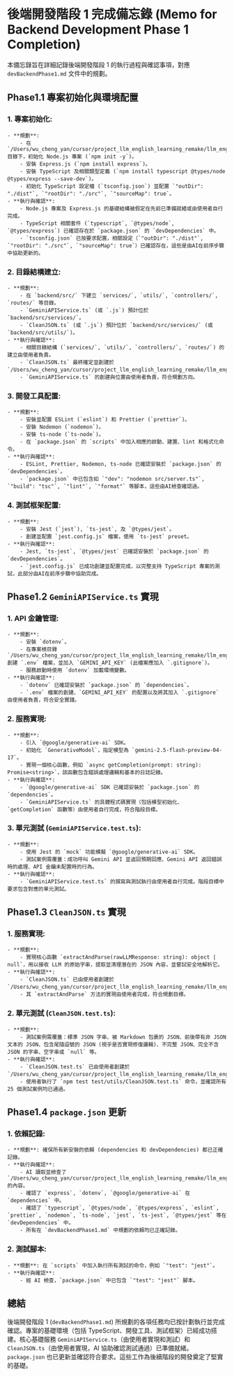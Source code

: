 # 後端開發階段 1 完成備忘錄 (Memo for Backend Development Phase 1 Completion)

本備忘錄旨在詳細記錄後端開發階段 1 的執行過程與確認事項，對應 `devBackendPhase1.md` 文件中的規劃。

## Phase1.1 專案初始化與環境配置

### 1. 專案初始化:
    - **規劃**:
        - 在 `/Users/wu_cheng_yan/cursor/project_llm_english_learning_remake/llm_english_learning_read_write/backend/` 目錄下，初始化 Node.js 專案 (`npm init -y`)。
        - 安裝 Express.js (`npm install express`)。
        - 安裝 TypeScript 及相關類型定義 (`npm install typescript @types/node @types/express --save-dev`)。
        - 初始化 TypeScript 設定檔 (`tsconfig.json`) 並配置 `"outDir": "./dist"`, `"rootDir": "./src"`, `"sourceMap": true`。
    - **執行與確認**:
        - Node.js 專案及 Express.js 的基礎結構被假定在先前已準備就緒或由使用者自行完成。
        - TypeScript 相關套件 (`typescript`, `@types/node`, `@types/express`) 已確認存在於 `package.json` 的 `devDependencies` 中。
        - `tsconfig.json` 已按要求配置，相關設定（`"outDir": "./dist"`, `"rootDir": "./src"`, `"sourceMap": true`）已確認存在，這些是由AI在前序步驟中協助更新的。

### 2. 目錄結構建立:
    - **規劃**:
        - 在 `backend/src/` 下建立 `services/`, `utils/`, `controllers/`, `routes/` 等目錄。
        - `GeminiAPIService.ts` (或 `.js`) 預計位於 `backend/src/services/`。
        - `CleanJSON.ts` (或 `.js`) 預計位於 `backend/src/services/` (或 `backend/src/utils/`)。
    - **執行與確認**:
        - 相關目錄結構 (`services/`, `utils/`, `controllers/`, `routes/`) 的建立由使用者負責。
        - `CleanJSON.ts` 最終確定並創建於 `/Users/wu_cheng_yan/cursor/project_llm_english_learning_remake/llm_english_learning_read_write/backend/src/utils/CleanJSON.ts`。
        - `GeminiAPIService.ts` 的創建與位置由使用者負責，符合規劃方向。

### 3. 開發工具配置:
    - **規劃**:
        - 安裝並配置 ESLint (`eslint`) 和 Prettier (`prettier`)。
        - 安裝 Nodemon (`nodemon`)。
        - 安裝 ts-node (`ts-node`)。
        - 在 `package.json` 的 `scripts` 中加入相應的啟動、建置、lint 和格式化命令。
    - **執行與確認**:
        - ESLint, Prettier, Nodemon, ts-node 已確認安裝於 `package.json` 的 `devDependencies`。
        - `package.json` 中已包含如 `"dev": "nodemon src/server.ts"`, `"build": "tsc"`, `"lint"`, `"format"` 等腳本，這些由AI檢查確認過。

### 4. 測試框架配置:
    - **規劃**:
        - 安裝 Jest (`jest`), `ts-jest`, 及 `@types/jest`。
        - 創建並配置 `jest.config.js` 檔案，使用 `ts-jest` preset。
    - **執行與確認**:
        - Jest, `ts-jest`, `@types/jest` 已確認安裝於 `package.json` 的 `devDependencies`。
        - `jest.config.js` 已成功創建並配置完成，以完整支持 TypeScript 專案的測試，此部分由AI在前序步驟中協助完成。

## Phase1.2 `GeminiAPIService.ts` 實現

### 1. API 金鑰管理:
    - **規劃**:
        - 安裝 `dotenv`。
        - 在專案根目錄 `/Users/wu_cheng_yan/cursor/project_llm_english_learning_remake/llm_english_learning_read_write/backend/` 創建 `.env` 檔案，並加入 `GEMINI_API_KEY` (此檔案應加入 `.gitignore`)。
        - 服務啟動時使用 `dotenv` 加載環境變數。
    - **執行與確認**:
        - `dotenv` 已確認安裝於 `package.json` 的 `dependencies`。
        - `.env` 檔案的創建、`GEMINI_API_KEY` 的配置以及將其加入 `.gitignore` 由使用者負責，符合安全實踐。

### 2. 服務實現:
    - **規劃**:
        - 引入 `@google/generative-ai` SDK。
        - 初始化 `GenerativeModel`，指定模型為 `gemini-2.5-flash-preview-04-17`。
        - 實現一個核心函數，例如 `async getCompletion(prompt: string): Promise<string>`，該函數包含錯誤處理邏輯和基本的日誌記錄。
    - **執行與確認**:
        - `@google/generative-ai` SDK 已確認安裝於 `package.json` 的 `dependencies`。
        - `GeminiAPIService.ts` 的具體程式碼實現（包括模型初始化、`getCompletion` 函數等）由使用者自行完成，符合階段目標。

### 3. 單元測試 (`GeminiAPIService.test.ts`):
    - **規劃**:
        - 使用 Jest 的 `mock` 功能模擬 `@google/generative-ai` SDK。
        - 測試案例需覆蓋：成功呼叫 Gemini API 並返回預期回應、Gemini API 返回錯誤時的處理、API 金鑰未配置時的行為。
    - **執行與確認**:
        - `GeminiAPIService.test.ts` 的撰寫與測試執行由使用者自行完成。階段目標中要求包含對應的單元測試。

## Phase1.3 `CleanJSON.ts` 實現

### 1. 服務實現:
    - **規劃**:
        - 實現核心函數 `extractAndParse(rawLLMResponse: string): object | null`，用以接收 LLM 的原始字串，提取並清理潛在的 JSON 內容，並嘗試安全地解析它。
    - **執行與確認**:
        - `CleanJSON.ts` 已由使用者創建於 `/Users/wu_cheng_yan/cursor/project_llm_english_learning_remake/llm_english_learning_read_write/backend/src/utils/CleanJSON.ts`。
        - 其 `extractAndParse` 方法的實現由使用者完成，符合規劃目標。

### 2. 單元測試 (`CleanJSON.test.ts`):
    - **規劃**:
        - 測試案例需覆蓋：標準 JSON 字串、被 Markdown 包裹的 JSON、前後帶有非 JSON 文本的 JSON、包含尾隨逗號的 JSON (視乎是否實現修復邏輯)、不完整 JSON、完全不含 JSON 的字串、空字串或 `null` 等。
    - **執行與確認**:
        - `CleanJSON.test.ts` 已由使用者創建於 `/Users/wu_cheng_yan/cursor/project_llm_english_learning_remake/llm_english_learning_read_write/backend/test/utils/CleanJSON.test.ts`。
        - 使用者執行了 `npm test test/utils/CleanJSON.test.ts` 命令，並確認所有 25 個測試案例均已通過。

## Phase1.4 `package.json` 更新

### 1. 依賴記錄:
    - **規劃**: 確保所有新安裝的依賴 (dependencies 和 devDependencies) 都已正確記錄。
    - **執行與確認**:
        - AI 讀取並檢查了 `/Users/wu_cheng_yan/cursor/project_llm_english_learning_remake/llm_english_learning_read_write/backend/package.json` 的內容。
        - 確認了 `express`, `dotenv`, `@google/generative-ai` 在 `dependencies` 中。
        - 確認了 `typescript`, `@types/node`, `@types/express`, `eslint`, `prettier`, `nodemon`, `ts-node`, `jest`, `ts-jest`, `@types/jest` 等在 `devDependencies` 中。
        - 所有在 `devBackendPhase1.md` 中規劃的依賴均已正確記錄。

### 2. 測試腳本:
    - **規劃**: 在 `scripts` 中加入執行所有測試的命令，例如 `"test": "jest"`。
    - **執行與確認**:
        - 經 AI 檢查，`package.json` 中已包含 `"test": "jest"` 腳本。

## 總結

後端開發階段 1 (`devBackendPhase1.md`) 所規劃的各項任務均已按計劃執行並完成確認。專案的基礎環境（包括 TypeScript、開發工具、測試框架）已經成功搭建。核心基礎服務 `GeminiAPIService.ts`（由使用者實現和測試）和 `CleanJSON.ts`（由使用者實現，AI 協助確認測試通過）已準備就緒。`package.json` 也已更新並確認符合要求。這些工作為後續階段的開發奠定了堅實的基礎。 